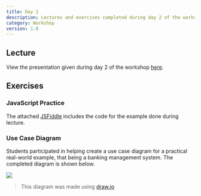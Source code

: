 ```yaml
---
title: Day 2
description: Lectures and exercises completed during day 2 of the workshop.
category: Workshop
version: 1.0
---
```


## Lecture

View the presentation given during day 2 of the workshop <a href="../downloads/Day 2 Presentation.pdf">here</a>.

## Exercises

### JavaScript Practice

The attached [JSFiddle](https://jsfiddle.net/zs1L0dkj/) includes the code for the example done during lecture.

### Use Case Diagram

Students participated in helping create a use case diagram for a practical real-world example, that being a banking management system. The completed diagram is shown below.

<img src="/omc-app/images/workshop/use-case-diagram.png" />

> This diagram was made using [draw.io](https://app.diagrams.net/)